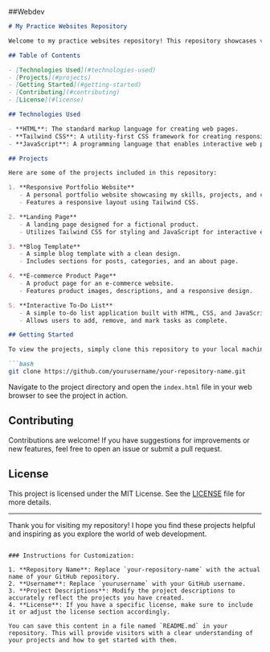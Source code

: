##Webdev
```markdown
# My Practice Websites Repository

Welcome to my practice websites repository! This repository showcases various web projects that I have created to enhance my skills in web development using **HTML**, **Tailwind CSS**, and **JavaScript**. Each project demonstrates different aspects of web design and functionality, allowing me to experiment with various features and techniques.

## Table of Contents

- [Technologies Used](#technologies-used)
- [Projects](#projects)
- [Getting Started](#getting-started)
- [Contributing](#contributing)
- [License](#license)

## Technologies Used

- **HTML**: The standard markup language for creating web pages.
- **Tailwind CSS**: A utility-first CSS framework for creating responsive and modern designs.
- **JavaScript**: A programming language that enables interactive web pages and enhances user experience.

## Projects

Here are some of the projects included in this repository:

1. **Responsive Portfolio Website**
   - A personal portfolio website showcasing my skills, projects, and contact information.
   - Features a responsive layout using Tailwind CSS.

2. **Landing Page**
   - A landing page designed for a fictional product.
   - Utilizes Tailwind CSS for styling and JavaScript for interactive elements.

3. **Blog Template**
   - A simple blog template with a clean design.
   - Includes sections for posts, categories, and an about page.

4. **E-commerce Product Page**
   - A product page for an e-commerce website.
   - Features product images, descriptions, and a responsive design.

5. **Interactive To-Do List**
   - A simple to-do list application built with HTML, CSS, and JavaScript.
   - Allows users to add, remove, and mark tasks as complete.

## Getting Started

To view the projects, simply clone this repository to your local machine:

```bash
git clone https://github.com/yourusername/your-repository-name.git
```

Navigate to the project directory and open the `index.html` file in your web browser to see the project in action.

## Contributing

Contributions are welcome! If you have suggestions for improvements or new features, feel free to open an issue or submit a pull request.

## License

This project is licensed under the MIT License. See the [LICENSE](LICENSE) file for more details.

---

Thank you for visiting my repository! I hope you find these projects helpful and inspiring as you explore the world of web development.
```

### Instructions for Customization:

1. **Repository Name**: Replace `your-repository-name` with the actual name of your GitHub repository.
2. **Username**: Replace `yourusername` with your GitHub username.
3. **Project Descriptions**: Modify the project descriptions to accurately reflect the projects you have created.
4. **License**: If you have a specific license, make sure to include it or adjust the license section accordingly.

You can save this content in a file named `README.md` in your repository. This will provide visitors with a clear understanding of your projects and how to get started with them.
